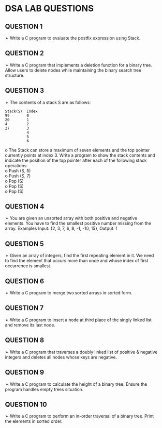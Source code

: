 # DSA LAB QUESTIONS

## QUESTION 1

➢ Write a C program to evaluate the postfix expression using Stack. 

## QUESTION 2

➢ Write a C program that implements a deletion function for a binary tree. Allow users to delete nodes while maintaining the binary search tree structure. 

## QUESTION 3

➢ The contents of a stack S are as follows: 

```
Stack(S)  Index 
99        0      
20        1
4         2
27        3
          4
          5
          6
```
            
o The Stack can store a maximum of seven elements and the top pointer currently 
points at index 3. Write a program to show the stack contents and indicate the position 
of the top pointer after each of the following stack operations:   
o Push (S, 5)    
o Push (S, 7)    
o Pop (S)    
o Pop (S)    
o Pop (S) 

## QUESTION 4

➢ You are given an unsorted array with both positive and negative elements. You have to find 
the smallest positive number missing from the array. Examples Input: {2, 3, 7, 6, 8, -1, -10, 
15}, Output: 1  

## QUESTION 5

➢ Given an array of integers, find the first repeating element in it. We need to find the element 
that occurs more than once and whose index of first occurrence is smallest. 

## QUESTION 6

➢ Write a C program to merge two sorted arrays in sorted form. 

## QUESTION 7
➢ Write a C program to insert a node at third place of the singly linked list and remove its last 
node. 

## QUESTION 8

➢ Write a C program that traverses a doubly linked list of positive & negative integers and 
deletes all nodes whose keys are negative. 

## QUESTION 9

➢ Write a C program to calculate the height of a binary tree. Ensure the program handles empty 
trees situation.

## QUESTION 10
➢ Write a C program to perform an in-order traversal of a binary tree. Print the elements in 
sorted order.
